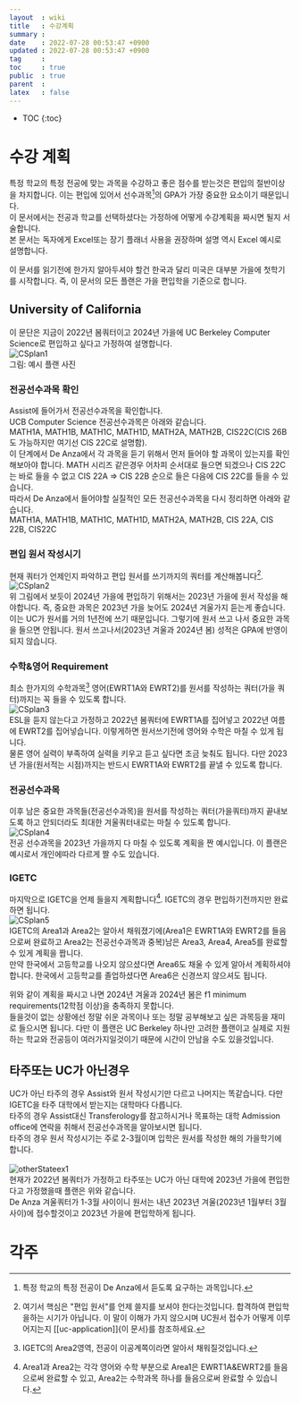 ```yaml
---
layout  : wiki
title   : 수강계획
summary : 
date    : 2022-07-28 00:53:47 +0900
updated : 2022-07-28 00:53:47 +0900
tag     : 
toc     : true
public  : true
parent  : 
latex   : false
---
```

* TOC
{:toc}

# 수강 계획

특정 학교의 특정 전공에 맞는 과목을 수강하고 좋은 점수를 받는것은 편입의 절반이상을 차지합니다. 이는 편입에 있어서 선수과목[^1]의 GPA가 가장 중요한 요소이기 때문입니다.  
이 문서에서는 전공과 학교를 선택하셨다는 가정하에 어떻게 수강계획을 짜시면 될지 서술합니다.  
본 문서는 독자에게 Excel또는 장기 플래너 사용을 권장하며 설명 역시 Excel 예시로 설명합니다.  

이 문서를 읽기전에 한가지 알아두셔야 할건 한국과 달리 미국은 대부분 가을에 첫학기를 시작합니다. 즉, 이 문서의 모든 플랜은 가을 편입학을 기준으로 합니다.

## University of California
이 문단은 지금이 2022년 봄쿼터이고 2024년 가을에 UC Berkeley Computer Science로 편입하고 싶다고 가정하여 설명합니다.  
![CSplan1](https://user-images.githubusercontent.com/108209464/181665311-9ba4d0ec-1e01-448c-92a4-aa370d848cdd.PNG)  
그림: 예시 플랜 사진

### 전공선수과목 확인
Assist에 들어가서 전공선수과목을 확인합니다.  
UCB Computer Science 전공선수과목은 아래와 같습니다.  
MATH1A, MATH1B, MATH1C, MATH1D, MATH2A, MATH2B, CIS22C(CIS 26B도 가능하지만 여기선 CIS 22C로 설명함).  
이 단계에서 De Anza에서 각 과목을 듣기 위해서 먼저 들어야 할 과목이 있는지를 확인해보아야 합니다.
MATH 시리즈 같은경우 어차피 순서대로 들으면 되겠으나 CIS 22C는 바로 들을 수 없고 CIS 22A => CIS 22B 순으로 들은 다음에 CIS 22C를 들을 수 있습니다.  
따라서 De Anza에서 들어야할 실질적인 모든 전공선수과목을 다시 정리하면 아래와 같습니다.  
MATH1A, MATH1B, MATH1C, MATH1D, MATH2A, MATH2B, CIS 22A, CIS 22B, CIS22C  
### 편입 원서 작성시기
현재 쿼터가 언제인지 파악하고 편입 원서를 쓰기까지의 쿼터를 계산해봅니다[^3].  
![CSplan2](https://user-images.githubusercontent.com/108209464/181665525-5ec57084-1a2e-46e4-9601-ce56af36dcc3.PNG)  
위 그림에서 보듯이 2024년 가을에 편입하기 위해서는 2023년 가을에 원서 작성을 해야합니다. 즉, 중요한 과목은 2023년 가을 늦어도 2024년 겨울가지 듣는게 좋습니다.  
이는 UC가 원서를 거의 1년전에 쓰기 때문입니다. 그렇기에 원서 쓰고 나서 중요한 과목을 들으면 안됩니다. 원서  쓰고나서(2023년 겨울과 2024년 봄) 성적은 GPA에 반영이 되지 않습니다.  
### 수학&영어 Requirement
최소 한가지의 수학과목[^4] 영어(EWRT1A와 EWRT2)를 원서를 작성하는 쿼터(가을 쿼터)까지는 꼭 들을 수 있도록 합니다.  
![CSplan3](https://user-images.githubusercontent.com/108209464/181665880-952adc81-596f-4c8f-98b8-708787c8bd8d.PNG)  
ESL을 듣지 않는다고 가정하고 2022년 봄쿼터에 EWRT1A를 집어넣고 2022년 여름에 EWRT2를 집어넣습니다. 이렇게하면 원서쓰기전에 영어와 수학은 마칠 수 있게 됩니다.  
물론 영어 실력이 부족하여 실력을 키우고 듣고 싶다면 조금 늦춰도 됩니다. 다만 2023년 가을(원서적는 시점)까지는 반드시 EWRT1A와 EWRT2를 끝낼 수 있도록 합니다.  
### 전공선수과목
이후 남은 중요한 과목들(전공선수과목)을 원서를 작성하는 쿼터(가을쿼터)까지 끝내보도록 하고 안되더라도 최대한 겨울쿼터내로는 마칠 수 있도록 합니다.  
![CSplan4](https://user-images.githubusercontent.com/108209464/181666805-a3b35c72-6784-473f-b60c-34518305ad0f.PNG)   
전공 선수과목을 2023년 가을까지 다 마칠 수 있도록 계획을 짠 예시입니다. 이 플랜은 예시로서 개인에따라 다르게 짤 수도 있습니다.  
### IGETC
마지막으로 IGETC을 언제 들을지 계획합니다[^5]. IGETC의 경우 편입하기전까지만 완료하면 됩니다.  
![CSplan5](https://user-images.githubusercontent.com/108209464/181667324-af3822f4-377d-4aa0-951d-b4a1f649333f.PNG)  
IGETC의 Area1과 Area2는 알아서 채워졌기에(Area1은 EWRT1A와 EWRT2를 들음으로써 완료하고 Area2는 전공선수과목과 중복)남은 Area3, Area4, Area5를 완료할 수 있게 계획을 짭니다.  
만약 한국에서 고등학교를 나오지 않으셨다면 Area6도 채울 수 있게 알아서 계획하셔야 합니다. 한국에서 고등학교를 졸업하셨다면 Area6은 신경쓰지 않으셔도 됩니다.  

위와 같이 계획을 짜시고 나면 2024년 겨울과 2024년 봄은 f1 minimum requirements(12학점 이상)을 충족하지 못합니다.  
들을것이 없는 상황에선 정말 쉬운 과목이나 또는 정말 공부해보고 싶은 과목등을 재미로 들으시면 됩니다. 다만 이 플랜은 UC Berkeley 하나만 고려한 플랜이고 실제로 지원하는 학교와 전공등이 여러가지일것이기 때문에 시간이 안남을 수도 있을것입니다.

## 타주또는 UC가 아닌경우
UC가 아닌 타주의 경우 Assist와 원서 작성시기만 다르고 나머지는 똑같습니다. 다만 IGETC을 타주 대학에서 받는지는 대학마다 다릅니다.  
타주의 경우 Assist대신 Transferology를 참고하시거나 목표하는 대학 Admission office에 연락을 취해서 전공선수과목을 알아보시면 됩니다.  
타주의 경우 원서 작성시기는 주로 2-3월이며 입학은 원서를 작성한 해의 가을학기에 합니다.  
<br/>
![otherStateex1](https://user-images.githubusercontent.com/108209464/181668837-5075d3b7-51dd-4656-be77-680068a4be8a.PNG)  
현재가 2022년 봄쿼터가 가정하고 타주또는 UC가 아닌 대학에 2023년 가을에 편입한다고 가정했을때 플랜은 위와 같습니다.  
De Anza 겨울쿼터가 1-3월 사이이니 원서는 내년 2023년 겨울(2023년 1월부터 3월사이)에 접수할것이고 2023년 가을에 편입학하게 됩니다.


# 각주
[^1]: 특정 학교의 특정 전공이 De Anza에서 듣도록 요구하는 과목입니다.  
[^2]: UC 시스템의 선수과목 리스트를 잘 정리해둔 사이트 입니다. Assist에 대한 자세한 설명은 [[assist]]{여기}를 참조하세요.  
[^3]: 여기서 핵심은 "편입 원서"를 언제 쓸지를 보셔야 한다는것입니다. 합격하여 편입학을하는 시기가 아닙니다. 이 말이 이해가 가지 않으시며 UC원서 접수가 어떻게 이루어지는지 [[uc-application]]{이 문서}를 참조하세요.  
[^4]: IGETC의 Area2영역, 전공이 이공계쪽이라면 알아서 채워질것입니다.  
[^5]: Area1과 Area2는 각각 영어와 수학 부분으로 Area1은 EWRT1A&EWRT2를 들음으로써 완료할 수 있고, Area2는 수학과목 하나를 들음으로써 완료할 수 있습니다.  
